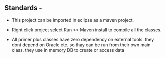 ## Standards - 

* This project can be imported in eclipse as a maven project.


* Right click project select Run >> Maven install to compile all the classes.


* All primer plus classes have zero dependency on external tools. they dont depend on Oracle etc. so thay can be run from their own main class. they use in memory DB to create or access data


